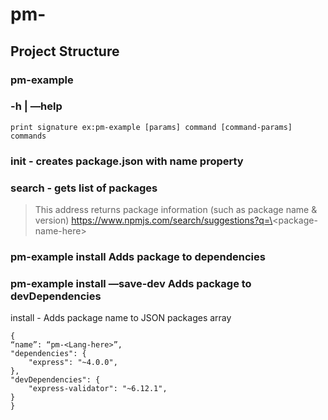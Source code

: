 # pm-<Lang-here>

## Project Structure

### pm-example 
### -h | —help
	print signature ex:pm-example [params] command [command-params]  
	commands 

### init <name> - creates package.json with name property

### search - gets list of packages

> This address returns package information (such as package name & version)
> https://www.npmjs.com/search/suggestions?q=\<package-name-here\>


### pm-example install				 			Adds package to dependencies
### pm-example install —save-dev 			Adds package to devDependencies

install - Adds package name to JSON packages array
```
{
“name”: “pm-<Lang-here>”,
"dependencies": {
	"express": "~4.0.0",
},
"devDependencies": {
	"express-validator": "~6.12.1",
}
}
```